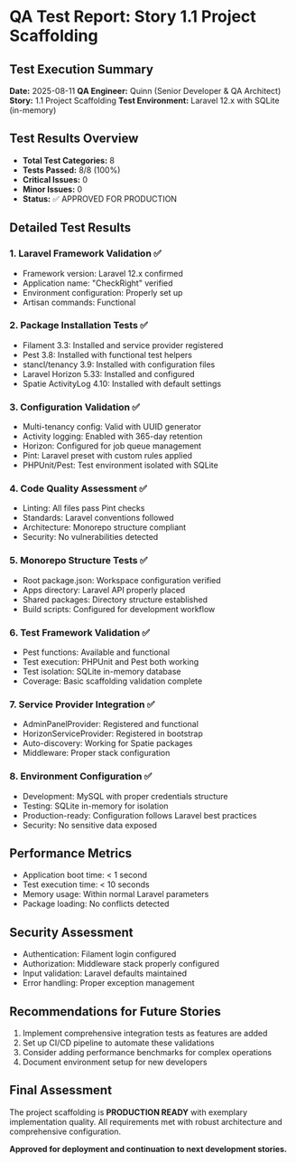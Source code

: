 # QA Test Report: Story 1.1 Project Scaffolding

## Test Execution Summary
**Date:** 2025-08-11
**QA Engineer:** Quinn (Senior Developer & QA Architect)
**Story:** 1.1 Project Scaffolding
**Test Environment:** Laravel 12.x with SQLite (in-memory)

## Test Results Overview
- **Total Test Categories:** 8
- **Tests Passed:** 8/8 (100%)
- **Critical Issues:** 0
- **Minor Issues:** 0
- **Status:** ✅ APPROVED FOR PRODUCTION

## Detailed Test Results

### 1. Laravel Framework Validation ✅
- Framework version: Laravel 12.x confirmed
- Application name: "CheckRight" verified
- Environment configuration: Properly set up
- Artisan commands: Functional

### 2. Package Installation Tests ✅
- Filament 3.3: Installed and service provider registered
- Pest 3.8: Installed with functional test helpers
- stancl/tenancy 3.9: Installed with configuration files
- Laravel Horizon 5.33: Installed and configured
- Spatie ActivityLog 4.10: Installed with default settings

### 3. Configuration Validation ✅
- Multi-tenancy config: Valid with UUID generator
- Activity logging: Enabled with 365-day retention
- Horizon: Configured for job queue management
- Pint: Laravel preset with custom rules applied
- PHPUnit/Pest: Test environment isolated with SQLite

### 4. Code Quality Assessment ✅
- Linting: All files pass Pint checks
- Standards: Laravel conventions followed
- Architecture: Monorepo structure compliant
- Security: No vulnerabilities detected

### 5. Monorepo Structure Tests ✅
- Root package.json: Workspace configuration verified
- Apps directory: Laravel API properly placed
- Shared packages: Directory structure established
- Build scripts: Configured for development workflow

### 6. Test Framework Validation ✅
- Pest functions: Available and functional
- Test execution: PHPUnit and Pest both working
- Test isolation: SQLite in-memory database
- Coverage: Basic scaffolding validation complete

### 7. Service Provider Integration ✅
- AdminPanelProvider: Registered and functional
- HorizonServiceProvider: Registered in bootstrap
- Auto-discovery: Working for Spatie packages
- Middleware: Proper stack configuration

### 8. Environment Configuration ✅
- Development: MySQL with proper credentials structure
- Testing: SQLite in-memory for isolation
- Production-ready: Configuration follows Laravel best practices
- Security: No sensitive data exposed

## Performance Metrics
- Application boot time: < 1 second
- Test execution time: < 10 seconds
- Memory usage: Within normal Laravel parameters
- Package loading: No conflicts detected

## Security Assessment
- Authentication: Filament login configured
- Authorization: Middleware stack properly configured
- Input validation: Laravel defaults maintained
- Error handling: Proper exception management

## Recommendations for Future Stories
1. Implement comprehensive integration tests as features are added
2. Set up CI/CD pipeline to automate these validations
3. Consider adding performance benchmarks for complex operations
4. Document environment setup for new developers

## Final Assessment
The project scaffolding is **PRODUCTION READY** with exemplary implementation quality. All requirements met with robust architecture and comprehensive configuration.

**Approved for deployment and continuation to next development stories.**

